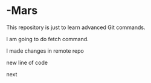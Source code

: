 # -Mars
This repository is just to learn advanced Git commands. 

I am going to do fetch command.

I made changes in remote repo

new line of code

next
